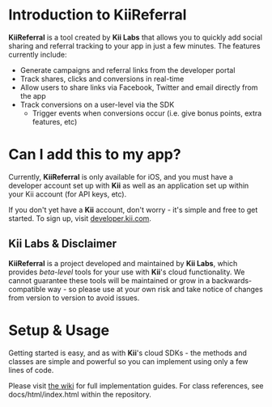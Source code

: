 # <a name="intro"/>Introduction to KiiReferral
**KiiReferral** is a tool created by **Kii Labs** that allows you to quickly add social sharing and referral tracking to your app in just a few minutes. The features currently include:

- Generate campaigns and referral links from the developer portal
- Track shares, clicks and conversions in real-time
- Allow users to share links via Facebook, Twitter and email directly from the app
- Track conversions on a user-level via the SDK
	- Trigger events when conversions occur (i.e. give bonus points, extra features, etc)

# <a name="can-i-add"/>Can I add this to my app?
Currently, **KiiReferral** is only available for iOS, and you must have a developer account set up with **Kii** as well as an application set up within your Kii account (for API keys, etc).

If you don't yet have a **Kii** account, don't worry - it's simple and free to get started. To sign up, visit [developer.kii.com](http://developer.kii.com). 

## <a name="labs-disclaimer"/>Kii Labs & Disclaimer
**KiiReferral** is a project developed and maintained by **Kii Labs**, which provides *beta-level* tools for your use with **Kii**'s cloud functionality. We cannot guarantee these tools will be maintained or grow in a backwards-compatible way - so please use at your own risk and take notice of changes from version to version to avoid issues.

# <a name="setup-usage"/>Setup & Usage
Getting started is easy, and as with **Kii**'s cloud SDKs - the methods and classes are simple and powerful so you can implement using only a few lines of code.

Please visit [the wiki](https://github.com/KiiPlatform/KiiReferral-iOS/wiki) for full implementation guides. For class references, see docs/html/index.html within the repository.
